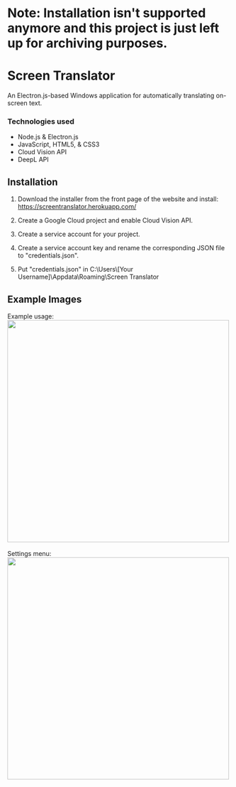 # Note: Installation isn't supported anymore and this project is just left up for archiving purposes.

# Screen Translator
An Electron.js-based Windows application for automatically translating on-screen text.

### Technologies used
- Node.js & Electron.js
- JavaScript, HTML5, & CSS3
- Cloud Vision API
- DeepL API<br>

## Installation

1. Download the installer from the front page of the website and install: <br>
https://screentranslator.herokuapp.com/

2. Create a Google Cloud project and enable Cloud Vision API. 

3. Create a service account for your project. 

4. Create a service account key and rename the corresponding JSON file to "credentials.json". 

5. Put "credentials.json" in C:\Users\\[Your Username]\Appdata\Roaming\Screen Translator



## Example Images

Example usage:<br>
<img src="screen-translator-usage.gif" width="500"> <br><br>
Settings menu:<br>
<img src="https://user-images.githubusercontent.com/61607183/126567637-4e802562-f8e7-4d98-af87-dbf2baf9b53b.png" width="500"><br><br>

